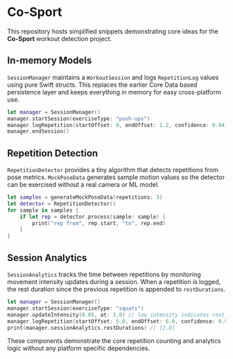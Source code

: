 # Co-Sport

This repository hosts simplified snippets demonstrating core ideas for the **Co-Sport** workout detection project.

## In-memory Models

`SessionManager` maintains a `WorkoutSession` and logs `RepetitionLog` values using pure Swift structs. This replaces the earlier Core Data based persistence layer and keeps everything in memory for easy cross-platform use.

```swift
let manager = SessionManager()
manager.startSession(exerciseType: "push-ups")
manager.logRepetition(startOffset: 0, endOffset: 1.2, confidence: 0.94)
manager.endSession()
```

## Repetition Detection

`RepetitionDetector` provides a tiny algorithm that detects repetitions from pose metrics. `MockPoseData` generates sample motion values so the detector can be exercised without a real camera or ML model.

```swift
let samples = generateMockPoseData(repetitions: 3)
let detector = RepetitionDetector()
for sample in samples {
    if let rep = detector.process(sample: sample) {
        print("rep from", rep.start, "to", rep.end)
    }
}
```

## Session Analytics

`SessionAnalytics` tracks the time between repetitions by monitoring movement intensity updates during a session. When a repetition is logged, the rest duration since the previous repetition is appended to `restDurations`.

```swift
let manager = SessionManager()
manager.startSession(exerciseType: "squats")
manager.updateIntensity(0.05, at: 3.0) // low intensity indicates rest
manager.logRepetition(startOffset: 5.0, endOffset: 6.0, confidence: 0.96)
print(manager.sessionAnalytics.restDurations) // [2.0]
```

These components demonstrate the core repetition counting and analytics logic without any platform specific dependencies.
